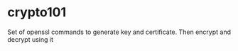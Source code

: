 # crypto101
Set of openssl commands to generate key and certificate. Then encrypt and decrypt using it
